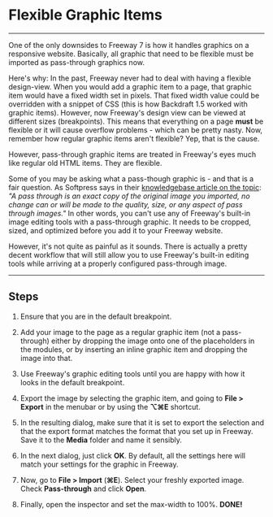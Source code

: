 # Flexible Graphic Items
----

One of the only downsides to Freeway 7 is how it handles graphics on a responsive website. Basically, all graphic that need to be flexible must be imported as pass-through graphics now.

Here's why: In the past, Freeway never had to deal with having a flexible design-view. When you would add a graphic item to a page, that graphic item would have a fixed width set in pixels. That fixed width value could be overridden with a snippet of CSS (this is how Backdraft 1.5 worked with graphic items). However, now Freeway's design view can be viewed at different sizes (breakpoints). This means that everything on a page **must** be flexible or it will cause overflow problems - which can be pretty nasty. Now, remember how regular graphic items aren't flexible? Yep, that is the cause.

However, pass-through graphic items are treated in Freeway's eyes much like regular old HTML items. They are flexible.

Some of you may be asking what a pass-though graphic is - and that is a fair question. As Softpress says in their [knowledgebase article on the topic](http://www.softpress.com/kb/questions/82/Working+with+Optimized+Images+(%22Pass+Throughs%22)): *"A pass through is an exact copy of the original image you imported, no change can or will be made to the quality, size, or any aspect of pass through images."* In other words, you can't use any of Freeway's built-in image editing tools with a pass-through graphic. It needs to be cropped, sized, and optimized before you add it to your Freeway website.

However, it's not quite as painful as it sounds. There is actually a pretty decent workflow that will still allow you to use Freeway's built-in editing tools while arriving at a properly configured pass-through image.

---

## Steps

1. Ensure that you are in the default breakpoint.

2. Add your image to the page as a regular graphic item (not a pass-through) either by dropping the image onto one of the placeholders in the modules, or by inserting an inline graphic item and dropping the image into that.

3. Use Freeway's graphic editing tools until you are happy with how it looks in the default breakpoint.

4. Export the image by selecting the graphic item, and going to **File > Export** in the menubar or by using the **⌥⌘E** shortcut.

5. In the resulting dialog, make sure that it is set to export the selection and that the export format matches the format that you set up in Freeway. Save it to the **Media** folder and name it sensibly.

6. In the next dialog, just click **OK**. By default, all the settings here will match your settings for the graphic in Freeway.

7. Now, go to **File > Import** (**⌘E**). Select your freshly exported image. Check **Pass-through** and click **Open**.

8. Finally, open the inspector and set the max-width to 100%. **DONE!**
